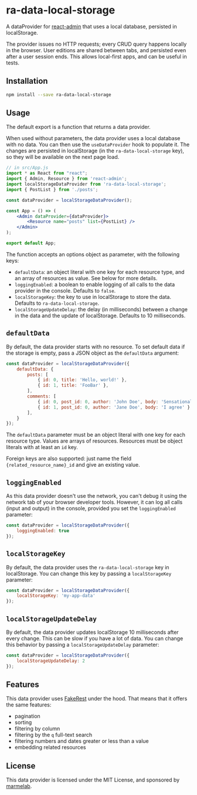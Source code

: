 # ra-data-local-storage

A dataProvider for [react-admin](https://github.com/marmelab/react-admin) that uses a local database, persisted in localStorage.

The provider issues no HTTP requests; every CRUD query happens locally in the browser. User editions are shared between tabs, and persisted even after a user session ends. This allows local-first apps, and can be useful in tests.

## Installation

```sh
npm install --save ra-data-local-storage
```

## Usage

The default export is a function that returns a data provider.

When used without parameters, the data provider uses a local database with no data. You can then use the `useDataProvider` hook to populate it. The changes are persisted in localStorage (in the `ra-data-local-storage` key), so they will be available on the next page load.

```jsx
// in src/App.js
import * as React from "react";
import { Admin, Resource } from 'react-admin';
import localStorageDataProvider from 'ra-data-local-storage';
import { PostList } from './posts';

const dataProvider = localStorageDataProvider();

const App = () => (
    <Admin dataProvider={dataProvider}>
        <Resource name="posts" list={PostList} />
    </Admin>
);

export default App;
```

The function accepts an options object as parameter, with the following keys:

- `defaultData`: an object literal with one key for each resource type, and an array of resources as value. See below for more details.
- `loggingEnabled`: a boolean to enable logging of all calls to the data provider in the console. Defaults to `false`.
- `localStorageKey`: the key to use in localStorage to store the data. Defaults to `ra-data-local-storage`.
- `localStorageUpdateDelay`: the delay (in milliseconds) between a change in the data and the update of localStorage. Defaults to 10 milliseconds.

## `defaultData`

By default, the data provider starts with no resource. To set default data if the storage is empty, pass a JSON object as the `defaultData` argument:

```jsx
const dataProvider = localStorageDataProvider({
    defaultData: {
        posts: [
            { id: 0, title: 'Hello, world!' },
            { id: 1, title: 'FooBar' },
        ],
        comments: [
            { id: 0, post_id: 0, author: 'John Doe', body: 'Sensational!' },
            { id: 1, post_id: 0, author: 'Jane Doe', body: 'I agree' },
        ],
    }
});
```

The `defaultData` parameter must be an object literal with one key for each resource type. Values are arrays of resources. Resources must be object literals with at least an `id` key.

Foreign keys are also supported: just name the field `{related_resource_name}_id` and give an existing value.

## `loggingEnabled`

As this data provider doesn't use the network, you can't debug it using the network tab of your browser developer tools. However, it can log all calls (input and output) in the console, provided you set the `loggingEnabled` parameter:

```jsx
const dataProvider = localStorageDataProvider({
    loggingEnabled: true
});
```

## `localStorageKey`

By default, the data provider uses the `ra-data-local-storage` key in localStorage. You can change this key by passing a `localStorageKey` parameter:

```jsx
const dataProvider = localStorageDataProvider({
    localStorageKey: 'my-app-data'
});
```

## `localStorageUpdateDelay`

By default, the data provider updates localStorage 10 milliseconds after every change. This can be slow if you have a lot of data. You can change this behavior by passing a `localStorageUpdateDelay` parameter:

```jsx
const dataProvider = localStorageDataProvider({
    localStorageUpdateDelay: 2
});
```

## Features

This data provider uses [FakeRest](https://github.com/marmelab/FakeRest) under the hood. That means that it offers the same features:

- pagination
- sorting
- filtering by column
- filtering by the `q` full-text search
- filtering numbers and dates greater or less than a value
- embedding related resources

## License

This data provider is licensed under the MIT License, and sponsored by [marmelab](https://marmelab.com).
